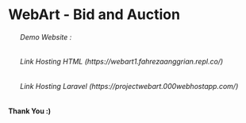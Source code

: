 # WebArt - Bid and Auction

<ul>
  <h6>Demo Website :</h6>
  <h6>Link Hosting HTML (https://webart1.fahrezaanggrian.repl.co/)</h6>
  <h6>Link Hosting Laravel (https://projectwebart.000webhostapp.com/)</h6>
</ul>
<h4>Thank You :)</h4>
